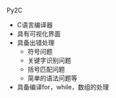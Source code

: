 Py2C

- C语言编译器
- 具有可视化界面
- 具备出错处理
  - 符号问题
  - 关键字识别问题
  - 括号匹配问题
  - 简单的语法问题等
- 具备编译for，while，数组的处理

